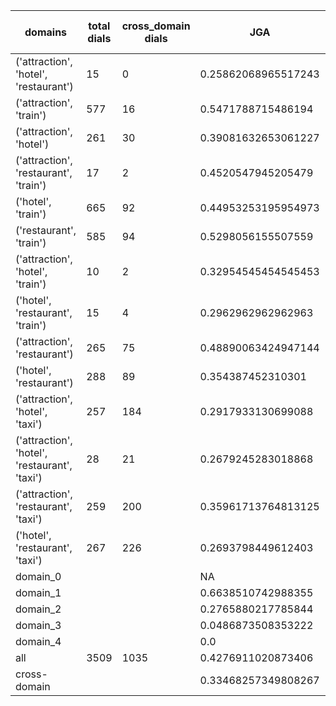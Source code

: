| domains                                       |   total dials |   cross_domain dials | JGA                 | RSA                | TA                 | CDTA                |   total turns |   cross-domain turns |
|-----------------------------------------------|---------------|----------------------|---------------------|--------------------|--------------------|---------------------|---------------|----------------------|
| ('attraction', 'hotel', 'restaurant')         |            15 |                    0 | 0.25862068965517243 | 0.7566050816050818 | 0.6120689655172413 | NA                  |           116 |                    0 |
| ('attraction', 'train')                       |           577 |                   16 | 0.5471788715486194  | 0.8699728551079908 | 0.7877551020408163 | 0.5                 |          4165 |                   16 |
| ('attraction', 'hotel')                       |           261 |                   30 | 0.39081632653061227 | 0.7946350437756711 | 0.6525510204081633 | 0.5333333333333333  |          1960 |                   30 |
| ('attraction', 'restaurant', 'train')         |            17 |                    2 | 0.4520547945205479  | 0.773850936871771  | 0.684931506849315  | 0.5                 |           146 |                    4 |
| ('hotel', 'train')                            |           665 |                   92 | 0.44953253195954973 | 0.8644366410784909 | 0.7116962411753482 | 0.4895833333333333  |          5241 |                   96 |
| ('restaurant', 'train')                       |           585 |                   94 | 0.5298056155507559  | 0.8868738019494269 | 0.7710583153347732 | 0.40625             |          4630 |                   96 |
| ('attraction', 'hotel', 'train')              |            10 |                    2 | 0.32954545454545453 | 0.7048433919022153 | 0.6022727272727273 | 0.5                 |            88 |                    2 |
| ('hotel', 'restaurant', 'train')              |            15 |                    4 | 0.2962962962962963  | 0.750947495916536  | 0.6444444444444445 | 0.0                 |           135 |                    4 |
| ('attraction', 'restaurant')                  |           265 |                   75 | 0.48890063424947144 | 0.8424948147005391 | 0.7293868921775899 | 0.64                |          1892 |                   75 |
| ('hotel', 'restaurant')                       |           288 |                   89 | 0.354387452310301   | 0.8268275315250536 | 0.6477320898685884 | 0.422680412371134   |          2359 |                   97 |
| ('attraction', 'hotel', 'taxi')               |           257 |                  184 | 0.2917933130699088  | 0.7573512226416877 | 0.5918367346938775 | 0.2372093023255814  |          2303 |                  215 |
| ('attraction', 'hotel', 'restaurant', 'taxi') |            28 |                   21 | 0.2679245283018868  | 0.709755697017147  | 0.5509433962264151 | 0.2                 |           265 |                   30 |
| ('attraction', 'restaurant', 'taxi')          |           259 |                  200 | 0.35961713764813125 | 0.7790716663410387 | 0.6093892433910666 | 0.22846441947565543 |          2194 |                  267 |
| ('hotel', 'restaurant', 'taxi')               |           267 |                  226 | 0.2693798449612403  | 0.7901058177930014 | 0.5775193798449613 | 0.2349570200573066  |          2580 |                  349 |
| domain_0                                      |               |                      | NA                  | NA                 | NA                 | NA                  |             0 |                    0 |
| domain_1                                      |               |                      | 0.6638510742988355  | 0.872672549484175  | 0.7402821059537478 | NA                  |         12194 |                    0 |
| domain_2                                      |               |                      | 0.2765880217785844  | 0.8206991291847267 | 0.6783303085299456 | 0.4686064318529862  |         13775 |                  653 |
| domain_3                                      |               |                      | 0.0486873508353222  | 0.7015411906483101 | 0.4954653937947494 | 0.15311004784688995 |          2095 |                  627 |
| domain_4                                      |               |                      | 0.0                 | 0.6686263736263737 | 0.6                | 0.0                 |            10 |                    1 |
| all                                           |          3509 |                 1035 | 0.4276911020873406  | 0.833761236957981  | 0.691565149248415  | 0.31381733021077285 |         28074 |                 1281 |
| cross-domain                                  |               |                      | 0.33468257349808267 | 0.8007021775756605 | 0.6181295270558159 | 0.31381733021077285 |          9388 |                 1281 |

